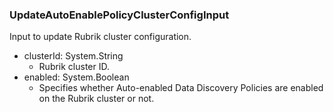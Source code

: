### UpdateAutoEnablePolicyClusterConfigInput
Input to update Rubrik cluster configuration.

- clusterId: System.String
  - Rubrik cluster ID.
- enabled: System.Boolean
  - Specifies whether Auto-enabled Data Discovery Policies are enabled on the Rubrik cluster or not.
